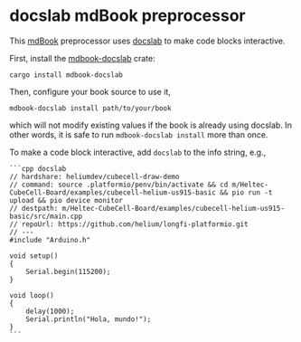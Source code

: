 docslab mdBook preprocessor
===========================

This [mdBook](https://rust-lang.github.io/mdBook/) preprocessor uses
[docslab](https://github.com/rerobots/docslab)
to make code blocks interactive.

First, install the [mdbook-docslab](https://crates.io/crates/mdbook-docslab)
crate:

    cargo install mdbook-docslab

Then, configure your book source to use it,

    mdbook-docslab install path/to/your/book

which will not modify existing values if the book is already using docslab.
In other words, it is safe to run `mdbook-docslab install` more than once.

To make a code block interactive, add `docslab` to the info string, e.g.,

    ```cpp docslab
    // hardshare: heliumdev/cubecell-draw-demo
    // command: source .platformio/penv/bin/activate && cd m/Heltec-CubeCell-Board/examples/cubecell-helium-us915-basic && pio run -t upload && pio device monitor
    // destpath: m/Heltec-CubeCell-Board/examples/cubecell-helium-us915-basic/src/main.cpp
    // repoUrl: https://github.com/helium/longfi-platformio.git
    // ---
    #include "Arduino.h"

    void setup()
    {
        Serial.begin(115200);
    }

    void loop()
    {
        delay(1000);
        Serial.println("Hola, mundo!");
    }
    ```
